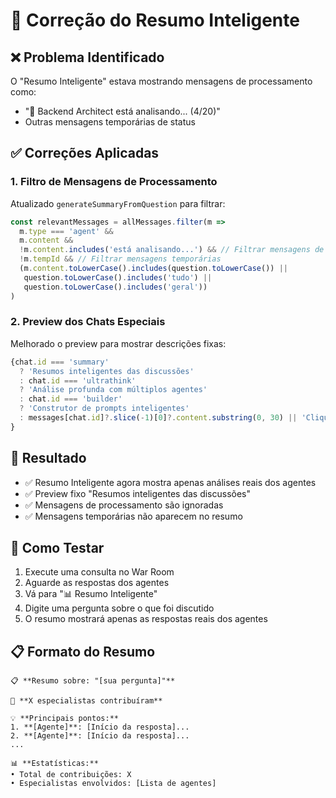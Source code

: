 # 🔧 Correção do Resumo Inteligente

## ❌ Problema Identificado
O "Resumo Inteligente" estava mostrando mensagens de processamento como:
- "🔄 Backend Architect está analisando... (4/20)"
- Outras mensagens temporárias de status

## ✅ Correções Aplicadas

### 1. **Filtro de Mensagens de Processamento**
Atualizado `generateSummaryFromQuestion` para filtrar:
```javascript
const relevantMessages = allMessages.filter(m => 
  m.type === 'agent' && 
  m.content && 
  !m.content.includes('está analisando...') && // Filtrar mensagens de processamento
  !m.tempId && // Filtrar mensagens temporárias
  (m.content.toLowerCase().includes(question.toLowerCase()) ||
   question.toLowerCase().includes('tudo') ||
   question.toLowerCase().includes('geral'))
)
```

### 2. **Preview dos Chats Especiais**
Melhorado o preview para mostrar descrições fixas:
```javascript
{chat.id === 'summary' 
  ? 'Resumos inteligentes das discussões'
  : chat.id === 'ultrathink'
  ? 'Análise profunda com múltiplos agentes'
  : chat.id === 'builder'
  ? 'Construtor de prompts inteligentes'
  : messages[chat.id]?.slice(-1)[0]?.content.substring(0, 30) || 'Clique para começar'
}
```

## 🎯 Resultado
- ✅ Resumo Inteligente agora mostra apenas análises reais dos agentes
- ✅ Preview fixo "Resumos inteligentes das discussões"
- ✅ Mensagens de processamento são ignoradas
- ✅ Mensagens temporárias não aparecem no resumo

## 🧪 Como Testar
1. Execute uma consulta no War Room
2. Aguarde as respostas dos agentes
3. Vá para "📊 Resumo Inteligente"
4. Digite uma pergunta sobre o que foi discutido
5. O resumo mostrará apenas as respostas reais dos agentes

## 📋 Formato do Resumo
```
📋 **Resumo sobre: "[sua pergunta]"**

👥 **X especialistas contribuíram**

💡 **Principais pontos:**
1. **[Agente]**: [Início da resposta]...
2. **[Agente]**: [Início da resposta]...
...

📊 **Estatísticas:**
• Total de contribuições: X
• Especialistas envolvidos: [Lista de agentes]
```